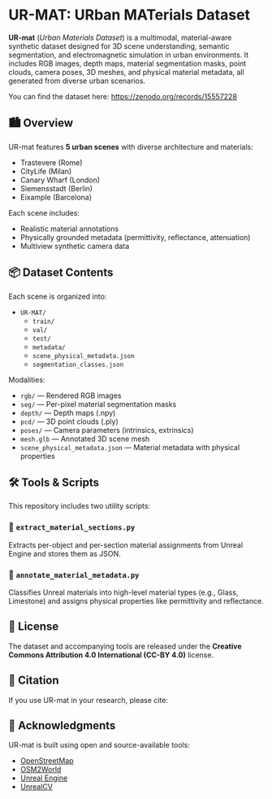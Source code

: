 # UR-MAT: URban MATerials Dataset

**UR-mat** (*Urban Materials Dataset*) is a multimodal, material-aware synthetic dataset designed for 3D scene understanding, semantic segmentation, and electromagnetic simulation in urban environments. It includes RGB images, depth maps, material segmentation masks, point clouds, camera poses, 3D meshes, and physical material metadata, all generated from diverse urban scenarios.

You can find the dataset here: https://zenodo.org/records/15557228 

## 🏙️ Overview

UR-mat features **5 urban scenes** with diverse architecture and materials:
- Trastevere (Rome)
- CityLife (Milan)
- Canary Wharf (London)
- Siemensstadt (Berlin)
- Eixample (Barcelona)

Each scene includes:
- Realistic material annotations
- Physically grounded metadata (permittivity, reflectance, attenuation)
- Multiview synthetic camera data

## 📦 Dataset Contents

Each scene is organized into:
- `UR-MAT/`
  - `train/`
  - `val/`
  - `test/`
  - `metadata/`
  - `scene_physical_metadata.json`
  - `segmentation_classes.json`

Modalities:
- `rgb/` — Rendered RGB images
- `seg/` — Per-pixel material segmentation masks
- `depth/` — Depth maps (.npy)
- `pcd/` — 3D point clouds (.ply)
- `poses/` — Camera parameters (intrinsics, extrinsics)
- `mesh.glb` — Annotated 3D scene mesh
- `scene_physical_metadata.json` — Material metadata with physical properties

## 🛠️ Tools & Scripts

This repository includes two utility scripts:

### 🔹 `extract_material_sections.py`
Extracts per-object and per-section material assignments from Unreal Engine and stores them as JSON.

### 🔹 `annotate_material_metadata.py`
Classifies Unreal materials into high-level material types (e.g., Glass, Limestone) and assigns physical properties like permittivity and reflectance.

## 📜 License

The dataset and accompanying tools are released under the **Creative Commons Attribution 4.0 International (CC-BY 4.0)** license.

## 📎 Citation

If you use UR-mat in your research, please cite:


## 🤝 Acknowledgments
UR-mat is built using open and source-available tools:

- [OpenStreetMap](https://www.openstreetmap.org/#map=17/41.868994/12.445643)
- [OSM2World](https://osm2world.org/)
- [Unreal Engine](https://www.unrealengine.com/en-US)
- [UnrealCV](https://unrealcv.org/)
